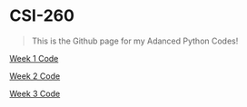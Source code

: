 # CSI-260
> This is the Github page for my Adanced Python Codes!

[Week 1 Code](https://github.com/seabar24/CSI-260/tree/Home/Week%201)

[Week 2 Code](https://github.com/seabar24/CSI-260/tree/Home/Week%202)

[Week 3 Code](https://github.com/seabar24/CSI-260/tree/Home/Week3)
